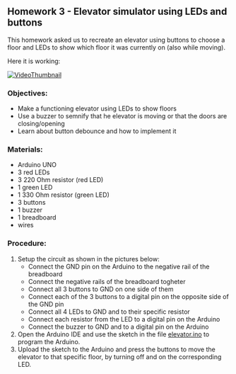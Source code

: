 ## Homework 3 - Elevator simulator using LEDs and buttons

This homework asked us to recreate an elevator using buttons to choose a floor and LEDs to show which floor it was currently on (also while moving).

Here it is working:

[![VideoThumbnail]()]()

### Objectives:

- Make a functioning elevator using LEDs to show floors
- Use a buzzer to semnify that he elevator is moving or that the doors are closing/opening
- Learn about button debounce and how to implement it

### Materials:

- Arduino UNO
- 3 red LEDs
- 3 220 Ohm resistor (red LED)
- 1 green LED
- 1 330 Ohm resistor (green LED)
- 3 buttons
- 1 buzzer
- 1 breadboard
- wires

### Procedure:

1. Setup the circuit as shown in the pictures below:
   - Connect the GND pin on the Arduino to the negative rail of the breadboard
   - Connect the negative rails of the breadboard togheter
   - Connect all 3 buttons to GND on one side of them
   - Connect each of the 3 buttons to a digital pin on the opposite side of the GND pin
   - Connect all 4 LEDs to GND and to their specific resistor
   - Connect each resistor from the LED to a digital pin on the Arduino
   - Connect the buzzer to GND and to a digital pin on the Arduino
2. Open the Arduino IDE and use the sketch in the file [elevator.ino](elevator/elevator.ino) to program the Arduino.
3. Upload the sketch to the Arduino and press the buttons to move the elevator to that specific floor, by turning off and on the corresponding LED.
